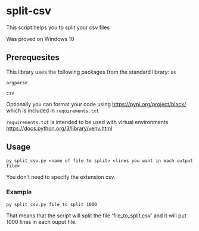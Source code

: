 # split-csv
This script helps you to split your csv files

Was proved on Windows 10

## Prerequesites
This library uses the following packages from the standard library:
`os`

`argparse`

`csv`

Optionally you can format your code using https://pypi.org/project/black/ which is included in `requirements.txt`

`requirements.txt` is intended to be used with virtual environments https://docs.python.org/3/library/venv.html 

## Usage
`py split_csv.py <name of file to split> <lines you want in each output file>`

You don't need to specify the extension csv.

### Example
`py split_csv.py file_to_split 1000`

That means that the script will split the file 'file_to_split.csv' and it will put 1000 lines in each ouput file.
